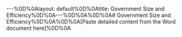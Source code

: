 ---%0D%0Alayout: default%0D%0Atitle: Government Size and Efficiency%0D%0A---%0D%0A%0D%0A# Government Size and Efficiency%0D%0A%0D%0A[Paste detailed content from the Word document here]%0D%0A 
